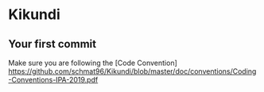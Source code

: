 # Kikundi

## Your first commit
Make sure you are following the [Code Convention] https://github.com/schmat96/Kikundi/blob/master/doc/conventions/Coding-Conventions-IPA-2019.pdf
